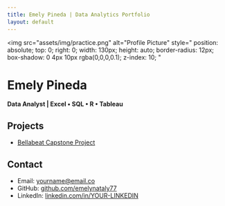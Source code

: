 ```yaml
---
title: Emely Pineda | Data Analytics Portfolio
layout: default
---
```

<div style="position: relative;">

  <!-- Profile Picture in Top Right (below banner) -->
  <img
    src="assets/img/practice.png"
    alt="Profile Picture"
    style="
      position: absolute;
      top: 0;
      right: 0;
      width: 130px;
      height: auto;
      border-radius: 12px;
      box-shadow: 0 4px 10px rgba(0,0,0,0.1);
      z-index: 10;
    "
  >

</div>


# Emely Pineda  
**Data Analyst | Excel • SQL • R • Tableau**


## Projects
- [Bellabeat Capstone Project](projects/bellabeat.md)

## Contact
- Email: yourname@email.co  
- GitHub: [github.com/emelynataly77](https://github.com/emelynataly77)  
- LinkedIn: [linkedin.com/in/YOUR-LINKEDIN](https://linkedin.com/in/YOUR-LINKEDIN)

